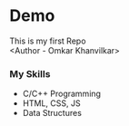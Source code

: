 # Demo
This is my first Repo
<br>
<Author - Omkar Khanvilkar>
<br>
<h3>My Skills</h3>
<ul>
  <li>C/C++ Programming </li>
  <li>HTML, CSS, JS </li>
  <li>Data Structures </li>
</ul>
